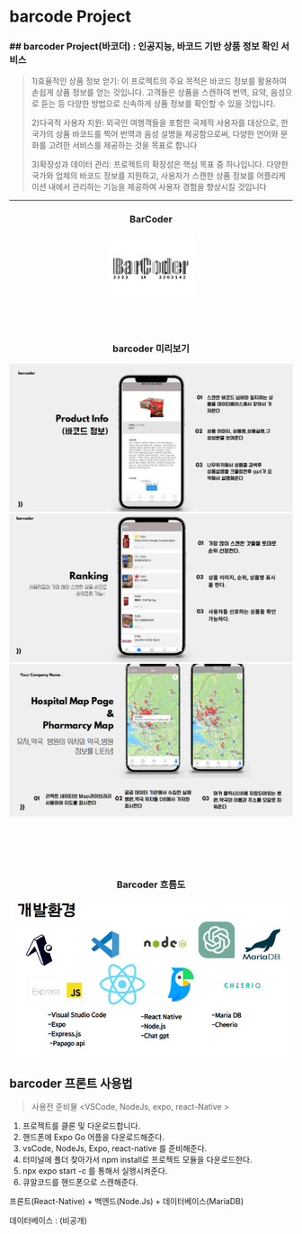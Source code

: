 # barcode Project





### ## barcoder Project(바코더) : 인공지능, 바코드 기반 상품 정보 확인 서비스
> 1)효율적인 상품 정보 얻기: 이 프로젝트의 주요 목적은 바코드 정보를 활용하여 손쉽게 상품 정보를 얻는 것입니다. 고객들은 상품을 스캔하여 번역, 요약, 음성으로 듣는 등 다양한 방법으로 신속하게 상품 정보를 확인할 수 있을 것입니다.
> 
> 
> 2)다국적 사용자 지원: 외국인 여행객들을 포함한 국제적 사용자를 대상으로, 한 국가의 상품 바코드를 찍어 번역과 음성 설명을 제공함으로써, 다양한 언어와 문화를 고려한 서비스를 제공하는 것을 목표로 합니다
> 
> 3)확장성과 데이터 관리: 프로젝트의 확장성은 핵심 목표 중 하나입니다. 다양한 국가와 업체의 바코드 정보를 지원하고, 사용자가 스캔한 상품 정보를 어플리케이션 내에서 관리하는 기능을 제공하여 사용자 경험을 향상시킬 것입니다
>

-----------------------------------------------
<div align='center'>
<h3>BarCoder</h3>
<img width="30%" height="" src="./gitResource/barcoderRogo.png"></img> 
<br><br><br><br> 

<h3>barcoder 미리보기</h3>
<img width="" height="" src="./gitResource/productInfoPage.PNG"></img>
<img width="" height="" src="./gitResource/rankingPage.PNG"></img>  
<img width="" height="" src="./gitResource/mapPage.PNG"></img>  

<br><br><br><br> 

<h3>Barcoder 흐름도</h3>
<img width="" height="" src="./gitResource/useFramwork.PNG"></img>   

 
</div>


## barcoder 프론트 사용법
> 사용전 준비물 <VSCode, NodeJs, expo, react-Native >
1. 프로젝트를 클론 및 다운로드합니다.
2. 핸드폰에 Expo Go 어플을 다운로드해준다.
3. vsCode, NodeJs, Expo, react-native 를 준비해준다.
4. 터미널에 폴더 찾아가서 npm install로 프로젝트 모듈을 다운로드한다.
5. npx expo start -c 를 통해서 실행시켜준다.
6. 큐알코드를 핸드폰으로 스캔해준다.



프론트(React-Native) + 백엔드(Node.Js) + 데이터베이스(MariaDB)

데이터베이스 : (비공개)


